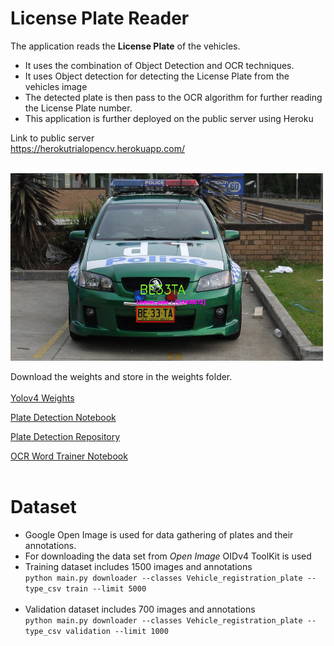 # License Plate Reader

The application reads the **License Plate** of the vehicles.
* It uses the combination of Object Detection and OCR techniques.
* It uses Object detection for detecting the License Plate from the vehicles image
* The detected plate is then pass to the OCR algorithm for further reading the License Plate number.
* This application is further deployed on the public server using Heroku </br>


Link to public server  
<a href="https://herokutrialopencv.herokuapp.com/">https://herokutrialopencv.herokuapp.com/</a>
<br></br>

<div class="img-responsive">
<img src="https://github.com/sauravakolia/License_Plate_Reader/blob/main/static/detections/00c82d64185293a7.jpg" width="500" height="300">
</div>

Download the weights and store in the weights folder.
<br></br>
<a href="https://drive.google.com/file/d/1-3m0nYWJNWNuZSceAktTHWqJ2odQT1YI/view?usp=sharing">Yolov4 Weights</a>

<a href="https://colab.research.google.com/drive/1aJm4yzsulCxjVWUXOPEW0RAJ68MDbYHa?usp=sharing"> Plate Detection Notebook</a>

<a href="https://github.com/sauravakolia/License_Plate_Detector">Plate Detection Repository</a>

<a href="https://colab.research.google.com/drive/1myc6MdzlWdQrHGQ16rnzuOqsAqHtadMW?usp=sharing">OCR Word Trainer Notebook</a>
<br></br>

# Dataset
* Google Open Image is used for data gathering of plates and their annotations.
* For downloading the data set from <i>Open Image</i> OIDv4 ToolKit is used
* Training dataset includes 1500 images and annotations</br>
  `python main.py downloader --classes Vehicle_registration_plate --type_csv train --limit 5000`<br></br>
* Validation dataset includes 700 images and annotations</br>
   `python main.py downloader --classes Vehicle_registration_plate --type_csv validation --limit 1000`
<br></br>

